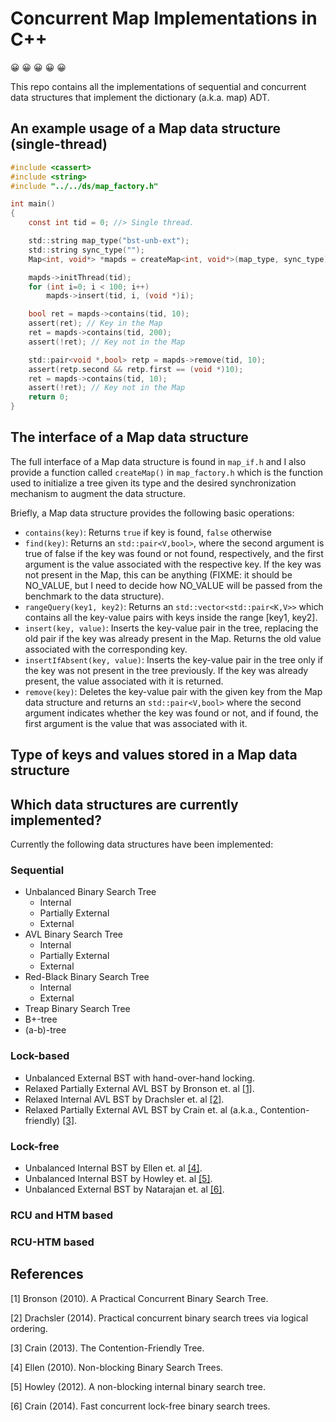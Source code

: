 # Concurrent Map Implementations in C++

:grinning: :grinning: :grinning: :grinning: :grinning:

This repo contains all the implementations of sequential and concurrent
data structures that implement the dictionary (a.k.a. map) ADT.

## An example usage of a Map data structure (single-thread)

```C
#include <cassert>
#include <string>
#include "../../ds/map_factory.h"

int main()
{
	const int tid = 0; //> Single thread.

	std::string map_type("bst-unb-ext");
	std::string sync_type("");
	Map<int, void*> *mapds = createMap<int, void*>(map_type, sync_type);

	mapds->initThread(tid);
	for (int i=0; i < 100; i++)
		mapds->insert(tid, i, (void *)i);

	bool ret = mapds->contains(tid, 10);
	assert(ret); // Key in the Map
	ret = mapds->contains(tid, 200);
	assert(!ret); // Key not in the Map

	std::pair<void *,bool> retp = mapds->remove(tid, 10);
	assert(retp.second && retp.first == (void *)10);
	ret = mapds->contains(tid, 10);
	assert(!ret); // Key not in the Map
	return 0;
}
```

## The interface of a Map data structure

The full interface of a Map data structure is found in `map_if.h` and I also
provide a function called `createMap()` in `map_factory.h` which is the
function used to initialize a tree given its type and the desired
synchronization mechanism to augment the data structure.

Briefly, a Map data structure provides the following basic operations:
* `contains(key)`: Returns `true` if key is found, `false` otherwise
* `find(key)`: Returns an `std::pair<V,bool>`, where the second argument is true of false if
  the key was found or not found, respectively, and the first argument is the
  value associated with the respective key. If the key was not present in the
  Map, this can be anything (FIXME: it should be NO_VALUE, but I need to decide
  how NO_VALUE will be passed from the benchmark to the data structure).
* `rangeQuery(key1, key2)`: Returns an `std::vector<std::pair<K,V>>` which contains all the key-value
  pairs with keys inside the range [key1, key2].
* `insert(key, value)`: Inserts the key-value pair in the tree, replacing the old pair if the key was
  already present in the Map. Returns the old value associated with the corresponding key.
* `insertIfAbsent(key, value)`: Inserts the key-value pair in the tree only if the key was not present in
  the tree previously. If the key was already present, the value associated with it is returned.
* `remove(key)`: Deletes the key-value pair with the given key from the Map data structure
  and returns an `std::pair<V,bool>` where the second argument indicates whether
  the key was found or not, and if found, the first argument is the value that
  was associated with it.


## Type of keys and values stored in a Map data structure

## Which data structures are currently implemented?

Currently the following data structures have been implemented:

### Sequential

* Unbalanced Binary Search Tree
  * Internal
  * Partially External
  * External
* AVL Binary Search Tree
  * Internal
  * Partially External
  * External
* Red-Black Binary Search Tree
  * Internal
  * External
* Treap Binary Search Tree
* B+-tree
* (a-b)-tree

### Lock-based

* Unbalanced External BST with hand-over-hand locking.
* Relaxed Partially External AVL BST by Bronson et. al [[1]](#1).
* Relaxed Internal AVL BST by Drachsler et. al [[2]](#2).
* Relaxed Partially External AVL BST by Crain et. al (a.k.a., Contention-friendly) [[3]](#3).

### Lock-free

* Unbalanced Internal BST by Ellen et. al [[4]](#4).
* Unbalanced Internal BST by Howley et. al [[5]](#5).
* Unbalanced External BST by Natarajan et. al [[6]](#6).

### RCU and HTM based

### RCU-HTM based

## References
<a id="1">[1]</a> 
Bronson (2010). 
A Practical Concurrent Binary Search Tree.

<a id="2">[2]</a> 
Drachsler (2014). 
Practical concurrent binary search trees via logical ordering.

<a id="3">[3]</a> 
Crain (2013). 
The Contention-Friendly Tree.

<a id="4">[4]</a> 
Ellen (2010). 
Non-blocking Binary Search Trees.

<a id="5">[5]</a> 
Howley (2012). 
A non-blocking internal binary search tree.

<a id="6">[6]</a> 
Crain (2014). 
Fast concurrent lock-free binary search trees.
